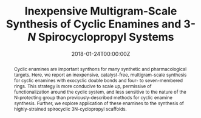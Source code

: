 ---
title: "Inexpensive Multigram-Scale Synthesis of Cyclic Enamines and 3-*N* Spirocyclopropyl Systems"
authors:
- admin
- Omar Zainul
- Scott T. Laughlin
date: "2018-01-24T00:00:00Z"
doi: "10.1039/c7ob02659e"

# Schedule page publish date (NOT publication's date).
publishDate: "2017-01-01T00:00:00Z"

# Publication type.
# Accepts a single type but formatted as a YAML list (for Hugo requirements).
# Enter a publication type from the CSL standard.
# Legend: 0 = Uncategorized; 1 = Conference paper; 2 = Journal article;
# 3 = Preprint / Working Paper; 4 = Report; 5 = Book; 6 = Book section;
# 7 = Thesis; 8 = Patent
# publication_types: ['paper-conference']
publication_types: ["article-journal"]

# Publication name and optional abbreviated publication name.
publication: "*Organic and Biomolecular Chemistry*, 16(4), 652-656"
publication_short: ""

abstract: Cyclic enamines are important synthons for many synthetic and pharmacological targets. Here, we report an inexpensive, catalyst-free, multigram-scale synthesis for cyclic enamines with exocyclic double bonds and four- to seven-membered rings. This strategy is more conducive to scale up, permissive of functionalization around the cyclic system, and less sensitive to the nature of the N-protecting group than previously-described methods for cyclic enamine synthesis. Further, we explore application of these enamines to the synthesis of highly-strained spirocyclic 3N-cyclopropyl scaffolds.

# Summary. An optional shortened abstract.
summary:

tags:
- Spirocyclopropyls
- Cyclopropene
featured: false

# links:
# - name: ""
#   url: ""
url_pdf: 'https://1drv.ms/b/s!AqTKeAPfE7aNgZdg8FjEURkNYwDSXw?e=1fQREe'
url_code: ''
url_dataset: 'http://www.rsc.org/suppdata/c7/ob/c7ob02659e/c7ob02659e1.pdf'
url_poster: ''
url_project: ''
url_slides: ''
url_source: ''
url_video: ''

# Featured image
# To use, add an image named `featured.jpg/png` to your page's folder.
#image:
#  caption: 'Image credit: [**Unsplash**](https://unsplash.com/photos/jdD8gXaTZsc)'
#  focal_point: ""
#  preview_only: false

# Associated Projects (optional).
#   Associate this publication with one or more of your projects.
#   Simply enter your project's folder or file name without extension.
#   E.g. `internal-project` references `content/project/internal-project/index.md`.
#   Otherwise, set `projects: []`.
projects:
- synthesis

# Slides (optional).
#   Associate this publication with Markdown slides.
#   Simply enter your slide deck's filename without extension.
#   E.g. `slides: "example"` references `content/slides/example/index.md`.
#   Otherwise, set `slides: ""`.
#slides: example
---